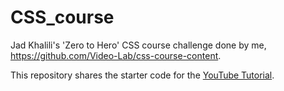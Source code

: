 # CSS_course
Jad Khalili's 'Zero to Hero' CSS course challenge done by me, https://github.com/Video-Lab/css-course-content.

This repository shares the starter code for the [YouTube Tutorial](https://youtu.be/1Rs2ND1ryYc). 
